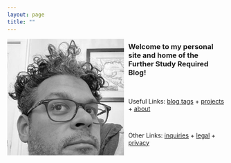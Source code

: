 ```yaml
---
layout: page
title: ""
---
```


<img src="assets/images/profile.jpg" alt="My Image" width="270" align="left" style="margin: 0px 10px 0px 0px;" /> 
<h3> Welcome to my personal site and home of the Further Study Required Blog!</h3>

<br>

Useful Links: <a href="https://dmartinezphd.github.io/tags">blog tags</a> + <a href="https://dmartinezphd.github.io/projects">projects</a> + <a href="https://dmartinezphd.github.io/about">about</a>

<br>


Other Links: <a href="https://dmartinezphd.github.io/business">inquiries</a> + <a href="https://dmartinezphd.github.io/legal">legal</a> + <a href="https://dmartinezphd.github.io/privacy">privacy</a>
